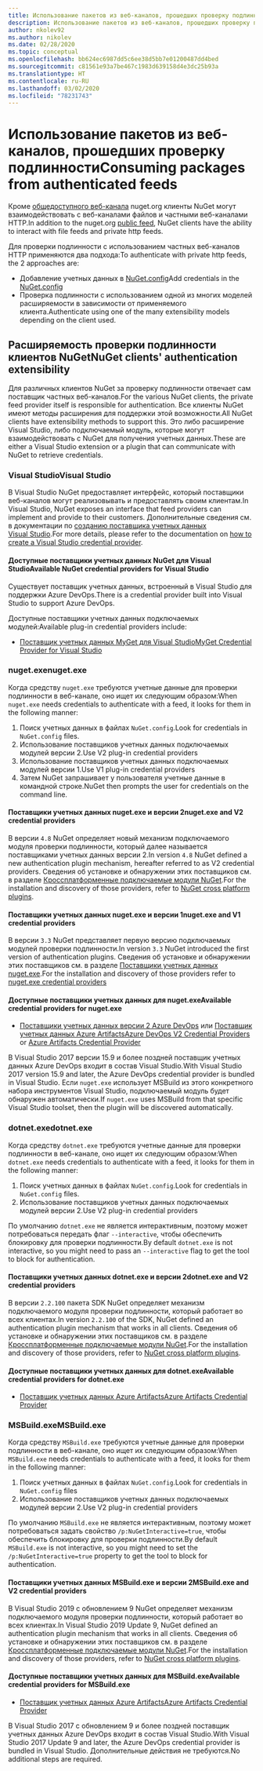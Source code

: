 ```yaml
---
title: Использование пакетов из веб-каналов, прошедших проверку подлинности
description: Использование пакетов из веб-каналов, прошедших проверку подлинности, во всех сценариях клиента NuGet
author: nkolev92
ms.author: nikolev
ms.date: 02/28/2020
ms.topic: conceptual
ms.openlocfilehash: bb624ec6987dd5c6ee38d5bb7e01200487dd4bed
ms.sourcegitcommit: c81561e93a7be467c1983d639158d4e3dc25b93a
ms.translationtype: HT
ms.contentlocale: ru-RU
ms.lasthandoff: 03/02/2020
ms.locfileid: "78231743"
---
```

# <a name="consuming-packages-from-authenticated-feeds"></a><span data-ttu-id="47054-103">Использование пакетов из веб-каналов, прошедших проверку подлинности</span><span class="sxs-lookup"><span data-stu-id="47054-103">Consuming packages from authenticated feeds</span></span>

<span data-ttu-id="47054-104">Кроме [общедоступного веб-канала](https://api.nuget.org/v3/index.json) nuget.org клиенты NuGet могут взаимодействовать с веб-каналами файлов и частными веб-каналами HTTP.</span><span class="sxs-lookup"><span data-stu-id="47054-104">In addition to the nuget.org [public feed](https://api.nuget.org/v3/index.json), NuGet clients have the ability to interact with file feeds and private http feeds.</span></span>


<span data-ttu-id="47054-105">Для проверки подлинности с использованием частных веб-каналов HTTP применяются два подхода:</span><span class="sxs-lookup"><span data-stu-id="47054-105">To authenticate with private http feeds, the 2 approaches are:</span></span>

* <span data-ttu-id="47054-106">Добавление учетных данных в [NuGet.config](../reference/nuget-config-file.md#packagesourcecredentials)</span><span class="sxs-lookup"><span data-stu-id="47054-106">Add credentials in the [NuGet.config](../reference/nuget-config-file.md#packagesourcecredentials)</span></span>
* <span data-ttu-id="47054-107">Проверка подлинности с использованием одной из многих моделей расширяемости в зависимости от применяемого клиента.</span><span class="sxs-lookup"><span data-stu-id="47054-107">Authenticate using one of the many extensibility models depending on the client used.</span></span>

## <a name="nuget-clients-authentication-extensibility"></a><span data-ttu-id="47054-108">Расширяемость проверки подлинности клиентов NuGet</span><span class="sxs-lookup"><span data-stu-id="47054-108">NuGet clients' authentication extensibility</span></span>

<span data-ttu-id="47054-109">Для различных клиентов NuGet за проверку подлинности отвечает сам поставщик частных веб-каналов.</span><span class="sxs-lookup"><span data-stu-id="47054-109">For the various NuGet clients, the private feed provider itself is responsible for authentication.</span></span>
<span data-ttu-id="47054-110">Все клиенты NuGet имеют методы расширения для поддержки этой возможности.</span><span class="sxs-lookup"><span data-stu-id="47054-110">All NuGet clients have extensibility methods to support this.</span></span> <span data-ttu-id="47054-111">Это либо расширение Visual Studio, либо подключаемый модуль, которые могут взаимодействовать с NuGet для получения учетных данных.</span><span class="sxs-lookup"><span data-stu-id="47054-111">These are either a Visual Studio extension or a plugin that can communicate with NuGet to retrieve credentials.</span></span>

### <a name="visual-studio"></a><span data-ttu-id="47054-112">Visual Studio</span><span class="sxs-lookup"><span data-stu-id="47054-112">Visual Studio</span></span>

<span data-ttu-id="47054-113">В Visual Studio NuGet предоставляет интерфейс, который поставщики веб-каналов могут реализовывать и предоставлять своим клиентам.</span><span class="sxs-lookup"><span data-stu-id="47054-113">In Visual Studio, NuGet exposes an interface that feed providers can implement and provide to their customers.</span></span> <span data-ttu-id="47054-114">Дополнительные сведения см. в документации по [созданию поставщика учетных данных Visual Studio](../reference/extensibility/NuGet-Credential-Providers-for-Visual-Studio.md).</span><span class="sxs-lookup"><span data-stu-id="47054-114">For more details, please refer to the documentation on [how to create a Visual Studio credential provider](../reference/extensibility/NuGet-Credential-Providers-for-Visual-Studio.md).</span></span>

#### <a name="available-nuget-credential-providers-for-visual-studio"></a><span data-ttu-id="47054-115">Доступные поставщики учетных данных NuGet для Visual Studio</span><span class="sxs-lookup"><span data-stu-id="47054-115">Available NuGet credential providers for Visual Studio</span></span>

<span data-ttu-id="47054-116">Существует поставщик учетных данных, встроенный в Visual Studio для поддержки Azure DevOps.</span><span class="sxs-lookup"><span data-stu-id="47054-116">There is a credential provider built into Visual Studio to support Azure DevOps.</span></span>


<span data-ttu-id="47054-117">Доступные поставщики учетных данных подключаемых модулей:</span><span class="sxs-lookup"><span data-stu-id="47054-117">Available plug-in credential providers include:</span></span>

* [<span data-ttu-id="47054-118">Поставщик учетных данных MyGet для Visual Studio</span><span class="sxs-lookup"><span data-stu-id="47054-118">MyGet Credential Provider for Visual Studio</span></span>](http://docs.myget.org/docs/reference/credential-provider-for-visual-studio)

### <a name="nugetexe"></a><span data-ttu-id="47054-119">nuget.exe</span><span class="sxs-lookup"><span data-stu-id="47054-119">nuget.exe</span></span>

<span data-ttu-id="47054-120">Когда средству `nuget.exe` требуются учетные данные для проверки подлинности в веб-канале, оно ищет их следующим образом:</span><span class="sxs-lookup"><span data-stu-id="47054-120">When `nuget.exe` needs credentials to authenticate with a feed, it looks for them in the following manner:</span></span>

1. <span data-ttu-id="47054-121">Поиск учетных данных в файлах `NuGet.config`.</span><span class="sxs-lookup"><span data-stu-id="47054-121">Look for credentials in `NuGet.config` files.</span></span>
1. <span data-ttu-id="47054-122">Использование поставщиков учетных данных подключаемых модулей версии 2.</span><span class="sxs-lookup"><span data-stu-id="47054-122">Use V2 plug-in credential providers</span></span>
1. <span data-ttu-id="47054-123">Использование поставщиков учетных данных подключаемых модулей версии 1.</span><span class="sxs-lookup"><span data-stu-id="47054-123">Use V1 plug-in credential providers</span></span>
1. <span data-ttu-id="47054-124">Затем NuGet запрашивает у пользователя учетные данные в командной строке.</span><span class="sxs-lookup"><span data-stu-id="47054-124">NuGet then prompts the user for credentials on the command line.</span></span>

#### <a name="nugetexe-and-v2-credential-providers"></a><span data-ttu-id="47054-125">Поставщики учетных данных nuget.exe и версии 2</span><span class="sxs-lookup"><span data-stu-id="47054-125">nuget.exe and V2 credential providers</span></span>

<span data-ttu-id="47054-126">В версии `4.8` NuGet определяет новый механизм подключаемого модуля проверки подлинности, который далее называется поставщиками учетных данных версии 2.</span><span class="sxs-lookup"><span data-stu-id="47054-126">In version `4.8` NuGet defined a new authentication plugin mechanism, hereafter referred to as V2 credential providers.</span></span>
<span data-ttu-id="47054-127">Сведения об установке и обнаружении этих поставщиков см. в разделе [Кроссплатформенные подключаемые модули NuGet](../reference/extensibility/NuGet-Cross-Platform-Plugins.md#plugin-installation-and-discovery).</span><span class="sxs-lookup"><span data-stu-id="47054-127">For the installation and discovery of those providers, refer to [NuGet cross platform plugins](../reference/extensibility/NuGet-Cross-Platform-Plugins.md#plugin-installation-and-discovery).</span></span>

#### <a name="nugetexe-and-v1-credential-providers"></a><span data-ttu-id="47054-128">Поставщики учетных данных nuget.exe и версии 1</span><span class="sxs-lookup"><span data-stu-id="47054-128">nuget.exe and V1 credential providers</span></span>

<span data-ttu-id="47054-129">В версии `3.3` NuGet представляет первую версию подключаемых модулей проверки подлинности.</span><span class="sxs-lookup"><span data-stu-id="47054-129">In version `3.3` NuGet introduced the first version of authentication plugins.</span></span>
<span data-ttu-id="47054-130">Сведения об установке и обнаружении этих поставщиков см. в разделе [Поставщики учетных данных nuget.exe](../reference/extensibility/nuget-exe-Credential-Providers.md#nugetexe-credential-provider-discovery).</span><span class="sxs-lookup"><span data-stu-id="47054-130">For the installation and discovery of those providers refer to [nuget.exe credential providers](../reference/extensibility/nuget-exe-Credential-Providers.md#nugetexe-credential-provider-discovery)</span></span>

#### <a name="available-credential-providers-for-nugetexe"></a><span data-ttu-id="47054-131">Доступные поставщики учетных данных для nuget.exe</span><span class="sxs-lookup"><span data-stu-id="47054-131">Available credential providers for nuget.exe</span></span>

* <span data-ttu-id="47054-132">[Поставщики учетных данных версии 2 Azure DevOps](/azure/devops/artifacts/nuget/nuget-exe?view=azure-devops#add-a-feed-to-nuget-482-or-later) или [Поставщик учетных данных Azure Artifacts](https://github.com/microsoft/artifacts-credprovider)</span><span class="sxs-lookup"><span data-stu-id="47054-132">[Azure DevOps V2 Credential Providers](/azure/devops/artifacts/nuget/nuget-exe?view=azure-devops#add-a-feed-to-nuget-482-or-later) or [Azure Artifacts Credential Provider](https://github.com/microsoft/artifacts-credprovider)</span></span>

<span data-ttu-id="47054-133">В Visual Studio 2017 версии 15.9 и более поздней поставщик учетных данных Azure DevOps входит в состав Visual Studio.</span><span class="sxs-lookup"><span data-stu-id="47054-133">With Visual Studio 2017 version 15.9 and later, the Azure DevOps credential provider is bundled in Visual Studio.</span></span>
<span data-ttu-id="47054-134">Если `nuget.exe` использует MSBuild из этого конкретного набора инструментов Visual Studio, подключаемый модуль будет обнаружен автоматически.</span><span class="sxs-lookup"><span data-stu-id="47054-134">If `nuget.exe` uses MSBuild from that specific Visual Studio toolset, then the plugin will be discovered automatically.</span></span>

### <a name="dotnetexe"></a><span data-ttu-id="47054-135">dotnet.exe</span><span class="sxs-lookup"><span data-stu-id="47054-135">dotnet.exe</span></span>

<span data-ttu-id="47054-136">Когда средству `dotnet.exe` требуются учетные данные для проверки подлинности в веб-канале, оно ищет их следующим образом:</span><span class="sxs-lookup"><span data-stu-id="47054-136">When `dotnet.exe` needs credentials to authenticate with a feed, it looks for them in the following manner:</span></span>

1. <span data-ttu-id="47054-137">Поиск учетных данных в файлах `NuGet.config`.</span><span class="sxs-lookup"><span data-stu-id="47054-137">Look for credentials in `NuGet.config` files.</span></span>
1. <span data-ttu-id="47054-138">Использование поставщиков учетных данных подключаемых модулей версии 2.</span><span class="sxs-lookup"><span data-stu-id="47054-138">Use V2 plug-in credential providers</span></span>

<span data-ttu-id="47054-139">По умолчанию `dotnet.exe` не является интерактивным, поэтому может потребоваться передать флаг `--interactive`, чтобы обеспечить блокировку для проверки подлинности.</span><span class="sxs-lookup"><span data-stu-id="47054-139">By default `dotnet.exe` is not interactive, so you might need to pass an `--interactive` flag to get the tool to block for authentication.</span></span>

#### <a name="dotnetexe-and-v2-credential-providers"></a><span data-ttu-id="47054-140">Поставщики учетных данных dotnet.exe и версии 2</span><span class="sxs-lookup"><span data-stu-id="47054-140">dotnet.exe and V2 credential providers</span></span>

<span data-ttu-id="47054-141">В версии `2.2.100` пакета SDK NuGet определяет механизм подключаемого модуля проверки подлинности, который работает во всех клиентах.</span><span class="sxs-lookup"><span data-stu-id="47054-141">In version `2.2.100` of the SDK, NuGet defined an authentication plugin mechanism that works in all clients.</span></span>
<span data-ttu-id="47054-142">Сведения об установке и обнаружении этих поставщиков см. в разделе [Кроссплатформенные подключаемые модули NuGet](../reference/extensibility/NuGet-Cross-Platform-Plugins.md#plugin-installation-and-discovery).</span><span class="sxs-lookup"><span data-stu-id="47054-142">For the installation and discovery of those providers, refer to [NuGet cross platform plugins](../reference/extensibility/NuGet-Cross-Platform-Plugins.md#plugin-installation-and-discovery).</span></span>

#### <a name="available-credential-providers-for-dotnetexe"></a><span data-ttu-id="47054-143">Доступные поставщики учетных данных для dotnet.exe</span><span class="sxs-lookup"><span data-stu-id="47054-143">Available credential providers for dotnet.exe</span></span>

* [<span data-ttu-id="47054-144">Поставщик учетных данных Azure Artifacts</span><span class="sxs-lookup"><span data-stu-id="47054-144">Azure Artifacts Credential Provider</span></span>](https://github.com/microsoft/artifacts-credprovider)

### <a name="msbuildexe"></a><span data-ttu-id="47054-145">MSBuild.exe</span><span class="sxs-lookup"><span data-stu-id="47054-145">MSBuild.exe</span></span>

<span data-ttu-id="47054-146">Когда средству `MSBuild.exe` требуются учетные данные для проверки подлинности в веб-канале, оно ищет их следующим образом:</span><span class="sxs-lookup"><span data-stu-id="47054-146">When `MSBuild.exe` needs credentials to authenticate with a feed, it looks for them in the following manner:</span></span>

1. <span data-ttu-id="47054-147">Поиск учетных данных в файлах `NuGet.config`.</span><span class="sxs-lookup"><span data-stu-id="47054-147">Look for credentials in `NuGet.config` files</span></span>
1. <span data-ttu-id="47054-148">Использование поставщиков учетных данных подключаемых модулей версии 2.</span><span class="sxs-lookup"><span data-stu-id="47054-148">Use V2 plug-in credential providers</span></span>

<span data-ttu-id="47054-149">По умолчанию `MSBuild.exe` не является интерактивным, поэтому может потребоваться задать свойство `/p:NuGetInteractive=true`, чтобы обеспечить блокировку для проверки подлинности.</span><span class="sxs-lookup"><span data-stu-id="47054-149">By default `MSBuild.exe` is not interactive, so you might need to set the `/p:NuGetInteractive=true` property to get the tool to block for authentication.</span></span>

#### <a name="msbuildexe-and-v2-credential-providers"></a><span data-ttu-id="47054-150">Поставщики учетных данных MSBuild.exe и версии 2</span><span class="sxs-lookup"><span data-stu-id="47054-150">MSBuild.exe and V2 credential providers</span></span>

<span data-ttu-id="47054-151">В Visual Studio 2019 с обновлением 9 NuGet определяет механизм подключаемого модуля проверки подлинности, который работает во всех клиентах.</span><span class="sxs-lookup"><span data-stu-id="47054-151">In Visual Studio 2019 Update 9, NuGet defined an authentication plugin mechanism that works in all clients.</span></span>
<span data-ttu-id="47054-152">Сведения об установке и обнаружении этих поставщиков см. в разделе [Кроссплатформенные подключаемые модули NuGet](../reference/extensibility/NuGet-Cross-Platform-Plugins.md#plugin-installation-and-discovery).</span><span class="sxs-lookup"><span data-stu-id="47054-152">For the installation and discovery of those providers, refer to [NuGet cross platform plugins](../reference/extensibility/NuGet-Cross-Platform-Plugins.md#plugin-installation-and-discovery).</span></span>

#### <a name="available-credential-providers-for-msbuildexe"></a><span data-ttu-id="47054-153">Доступные поставщики учетных данных для MSBuild.exe</span><span class="sxs-lookup"><span data-stu-id="47054-153">Available credential providers for MSBuild.exe</span></span>

* [<span data-ttu-id="47054-154">Поставщик учетных данных Azure Artifacts</span><span class="sxs-lookup"><span data-stu-id="47054-154">Azure Artifacts Credential Provider</span></span>](https://github.com/microsoft/artifacts-credprovider)

<span data-ttu-id="47054-155">В Visual Studio 2017 с обновлением 9 и более поздней поставщик учетных данных Azure DevOps входит в состав Visual Studio.</span><span class="sxs-lookup"><span data-stu-id="47054-155">With Visual Studio 2017 Update 9 and later, the Azure DevOps credential provider is bundled in Visual Studio.</span></span> <span data-ttu-id="47054-156">Дополнительные действия не требуются.</span><span class="sxs-lookup"><span data-stu-id="47054-156">No additional steps are required.</span></span>

